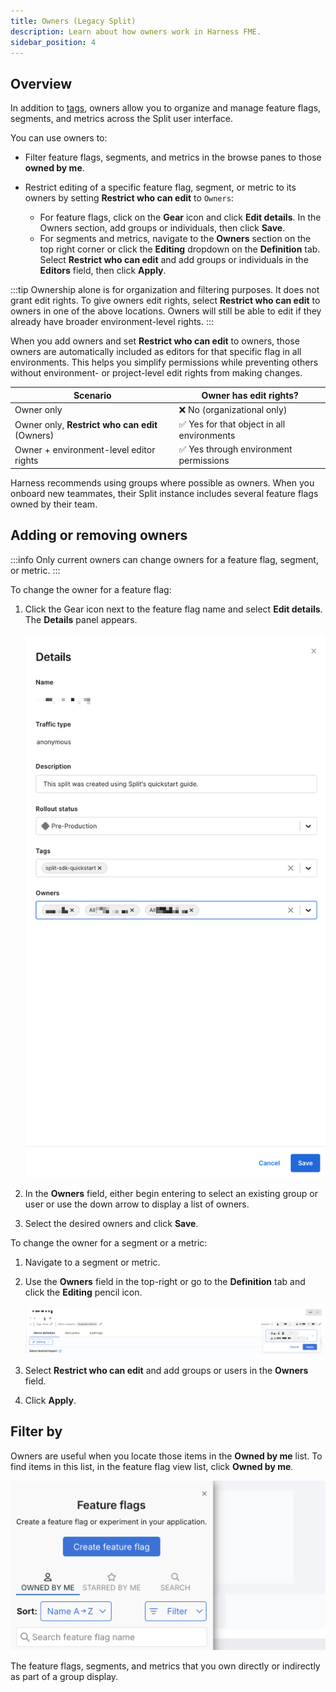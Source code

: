 ```yaml
---
title: Owners (Legacy Split)
description: Learn about how owners work in Harness FME.
sidebar_position: 4
---
```


## Overview

In addition to [tags](/docs/feature-management-experimentation/management-and-administration/tags/), owners allow you to organize and manage feature flags, segments, and metrics across the Split user interface. 

You can use owners to:

- Filter feature flags, segments, and metrics in the browse panes to those **owned by me**.
- Restrict editing of a specific feature flag, segment, or metric to its owners by setting **Restrict who can edit** to `Owners`:

  * For feature flags, click on the **Gear** icon and click **Edit details**. In the Owners section, add groups or individuals, then click **Save**.
  * For segments and metrics, navigate to the **Owners** section on the top right corner or click the **Editing** dropdown on the **Definition** tab. Select **Restrict who can edit** and add groups or individuals in the **Editors** field, then click **Apply**.

:::tip
Ownership alone is for organization and filtering purposes. It does not grant edit rights. To give owners edit rights, select **Restrict who can edit** to owners in one of the above locations. Owners will still be able to edit if they already have broader environment-level rights.
:::

When you add owners and set **Restrict who can edit** to owners, those owners are automatically included as editors for that specific flag in all environments. This helps you simplify permissions while preventing others without environment- or project-level edit rights from making changes.

| Scenario                                 | Owner has edit rights?            |
|------------------------------------------|------------------------------------|
| Owner only          | ❌ No (organizational only)         |
| Owner only, **Restrict who can edit** (Owners)   | ✅ Yes for that object in all environments |
| Owner + environment-level editor rights  | ✅ Yes through environment permissions   |

Harness recommends using groups where possible as owners. When you onboard new teammates, their Split instance includes several feature flags owned by their team.

## Adding or removing owners

:::info
Only current owners can change owners for a feature flag, segment, or metric.
:::

To change the owner for a feature flag:

1. Click the Gear icon next to the feature flag name and select **Edit details**. The **Details** panel appears.
   
   ![](./static/flag-details-1.png)

1. In the **Owners** field, either begin entering to select an existing group or user or use the down arrow to display a list of owners.
1. Select the desired owners and click **Save**.

To change the owner for a segment or a metric:

1. Navigate to a segment or metric.
1. Use the **Owners** field in the top-right or go to the **Definition** tab and click the **Editing** pencil icon.
   
   ![](./static/segment-metrics-details.png)

1. Select **Restrict who can edit** and add groups or users in the **Owners** field.
1. Click **Apply**.

## Filter by

Owners are useful when you locate those items in the **Owned by me** list. To find items in this list, in the feature flag view list, click **Owned by me**. 

![](./static/owned-by-me.png)

The feature flags, segments, and metrics that you own directly or indirectly as part of a group display.